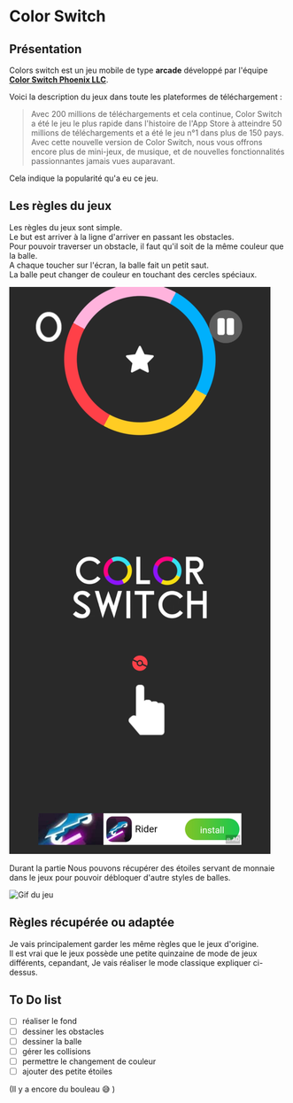# Color Switch

## Présentation

Colors switch est un jeu mobile de type **arcade** développé par l'équipe **[Color Switch Phoenix LLC](https://colorswitch.co/about)**.

Voici la description du jeux dans toute les plateformes de téléchargement :

> Avec 200 millions de téléchargements et cela continue, Color Switch a été le 
> jeu le plus rapide dans l'histoire de l'App Store à atteindre 50 millions de 
> téléchargements et a été le jeu n°1 dans plus de 150 pays. Avec cette nouvelle 
> version de Color Switch, nous vous offrons encore plus de mini-jeux, de musique,
> et de nouvelles fonctionnalités passionnantes jamais vues auparavant.

Cela indique la popularité qu'a eu ce jeu.

## Les règles du jeux

Les règles du jeux sont simple.  
Le but est arriver à la ligne d'arriver en passant les obstacles.  
Pour pouvoir traverser un obstacle, il faut qu'il soit de la même couleur que la balle.  
A chaque toucher sur l'écran, la balle fait un petit saut.  
La balle peut changer de couleur en touchant des cercles spéciaux.  

![Image du Jeu](img/color_switch_screenshot.jpg)  

Durant la partie Nous pouvons récupérer des étoiles servant de monnaie dans le jeux pour pouvoir débloquer d'autre styles de balles.

![Gif du jeu](video/color_switch_recording.gif)  

## Règles récupérée ou adaptée  

Je vais principalement garder les même règles que le jeux d'origine.  
Il est vrai que le jeux possède une petite quinzaine de mode de jeux différents, cepandant,
Je vais réaliser le mode classique expliquer ci-dessus.

## To Do list  
- [ ] réaliser le fond  
- [ ] dessiner les obstacles  
- [ ] dessiner la balle  
- [ ] gérer les collisions  
- [ ] permettre le changement de couleur
- [ ] ajouter des petite étoiles

(Il y a encore du bouleau :sweat_smile: )